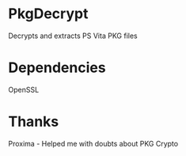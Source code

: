 # PkgDecrypt
Decrypts and extracts PS Vita PKG files

# Dependencies
OpenSSL

# Thanks
Proxima - Helped me with doubts about PKG Crypto